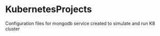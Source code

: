 # KubernetesProjects
 Configuration files for mongodb service created to simulate and run K8 cluster
